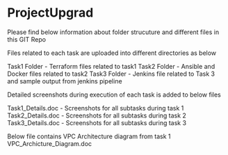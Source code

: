 # ProjectUpgrad

Please find below information about folder strucuture and different files in this GIT Repo

Files related to each task are uploaded into different directories as below

  Task1 Folder - Terraform files related to task1
  Task2 Folder - Ansible and Docker files related to task2
  Task3 Folder - Jenkins file related to Task 3 and sample output from jenkins pipeline

Detailed screenshots during execution of each task is added to below files

  Task1_Details.doc - Screenshots for all subtasks during task 1
  Task2_Details.doc - Screenshots for all subtasks during task 2
  Task3_Details.doc - Screenshots for all subtasks during task 3
  
Below file contains VPC Architecture diagram from task 1
  VPC_Archicture_Diagram.doc


